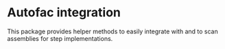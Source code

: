 # Autofac integration

This package provides helper methods to easily integrate with and to scan assemblies for step implementations.